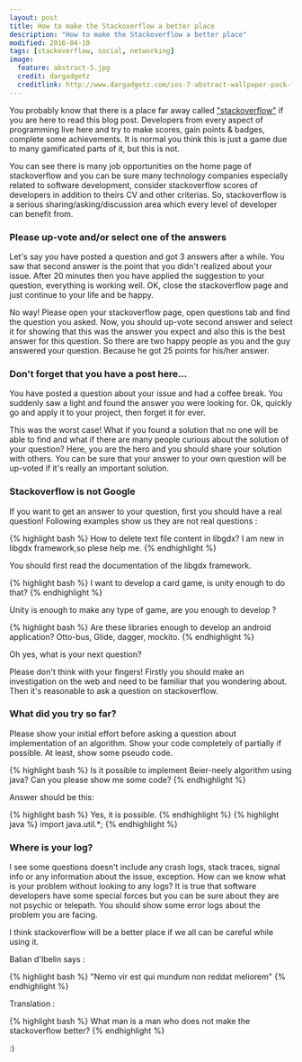 ```yaml
---
layout: post
title: How to make the Stackoverflow a better place
description: "How to make the Stackoverflow a better place"
modified: 2016-04-10
tags: [stackoverflow, social, networking]
image:
  feature: abstract-5.jpg
  credit: dargadgetz
  creditlink: http://www.dargadgetz.com/ios-7-abstract-wallpaper-pack-for-iphone-5-and-ipod-touch-retina/
---
```


You probably know that there is a place far away called <a href="http://www.stackoverflow.com">"stackoverflow"</a> if you are here to read this blog post. Developers from every aspect of programming live here
and try to make scores, gain points & badges, complete some achievements. It is normal you think this is just a game due to many gamificated parts of it, but this is not.

You can see there is many job opportunities on the home page of stackoverflow and you can be sure many technology companies especially related to software development, consider stackoverflow scores of developers in addition to
theirs CV and other criterias. So, stackoverflow is a serious sharing/asking/discussion area which every level of developer can benefit from.

### Please up-vote and/or select one of the answers
Let's say you have posted a question and got 3 answers after a while. You saw that second answer is the point that you didn't realized about your issue. After 20 minutes then you have applied
the suggestion to your question, everything is working well. OK, close the stackoverflow page and just continue to your life and be happy.

No way! Please open your stackoverflow page, open questions tab and find the question you asked. Now, you should up-vote second answer and select it for showing
that this was the answer you expect and also this is the best answer for this question. So there are two happy people as you and the guy answered your question. Because he got
25 points for his/her answer.

### Don't forget that you have a post here...
You have posted a question about your issue and had a coffee break. You suddenly saw a light and found the answer you were looking for. Ok, quickly go and apply it
to your project, then forget it for ever.

This was the worst case! What if you found a solution that no one will be able to find and what if there are many people curious about the solution of your question? Here, you are the hero
and you should share your solution with others. You can be sure that your answer to your own question will be up-voted if it's really an important solution.

### Stackoverflow is not Google

If you want to get an answer to your question, first you should have a real question! Following examples show us they are not real questions : 

{% highlight bash %}
How to delete text file content in libgdx?
I am new in libgdx framework,so plese help me.
{% endhighlight %}

You should first read the documentation of the libgdx framework.

{% highlight bash %}
I want to develop a card game, is unity enough to do that?
{% endhighlight %}

Unity is enough to make any type of game, are you enough to develop ?

{% highlight bash %}
Are these libraries enough to develop an android application?
Otto-bus, Glide, dagger, mockito.
{% endhighlight %}

Oh yes, what is your next question?

Please don't think with your fingers! Firstly you should make an investigation on the web and need to be familiar that you wondering about. Then it's reasonable to
ask a question on stackoverflow.

### What did you try so far?

Please show your initial effort before asking a question about implementation of an algorithm. Show your code completely of partially if possible. At least, show
some pseudo code.

{% highlight bash %}
Is it possible to implement Beier-neely algorithm using java? 
Can you please show me some code?
{% endhighlight %}

Answer should be this:

{% highlight bash %}
Yes, it is possible.
{% endhighlight %}
{% highlight java %}
import java.util.*;
{% endhighlight %}

### Where is your log?

I see some questions doesn't include any crash logs, stack traces, signal info or any information about the issue, exception. How can we know what is your problem without
looking to any logs? It is true that software developers have some special forces but you can be sure about they are not psychic or telepath. You should show some error logs about the problem you are facing.

I think stackoverflow will be a better place if we all can be careful while using it. 

Balian d'Ibelin says :

{% highlight bash %}
"Nemo vir est qui mundum non reddat meliorem"
{% endhighlight %}

Translation :

{% highlight bash %}
What man is a man who does not make the stackoverflow better?
{% endhighlight %}

:)

